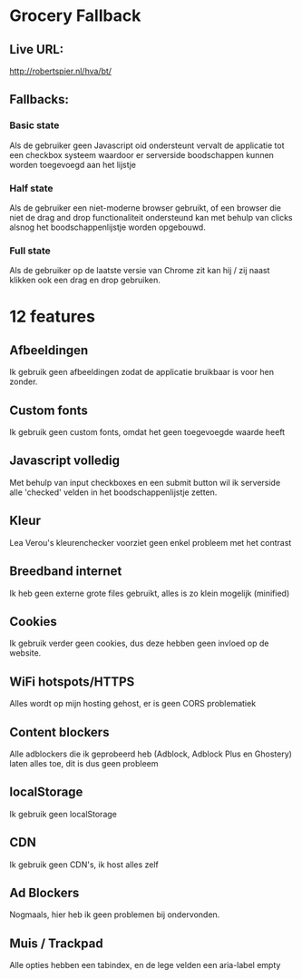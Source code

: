 # Grocery Fallback

## Live URL:
http://robertspier.nl/hva/bt/

## Fallbacks:

### Basic state
Als de gebruiker geen Javascript oid ondersteunt vervalt de applicatie tot een checkbox systeem waardoor er serverside boodschappen kunnen worden toegevoegd aan het lijstje

### Half state
Als de gebruiker een niet-moderne browser gebruikt, of een browser die niet de drag and drop functionaliteit ondersteund kan met behulp van clicks alsnog het boodschappenlijstje worden opgebouwd.

### Full state
Als de gebruiker op de laatste versie van Chrome zit kan hij / zij naast klikken ook een drag en drop gebruiken.

# 12 features

## Afbeeldingen
Ik gebruik geen afbeeldingen zodat de applicatie bruikbaar is voor hen zonder.

## Custom fonts
Ik gebruik geen custom fonts, omdat het geen toegevoegde waarde heeft

## Javascript volledig
Met behulp van input checkboxes en een submit button wil ik serverside alle 'checked' velden in het boodschappenlijstje zetten.

## Kleur
Lea Verou's kleurenchecker voorziet geen enkel probleem met het contrast
 
## Breedband internet
Ik heb geen externe grote files gebruikt, alles is zo klein mogelijk (minified)

## Cookies
Ik gebruik verder geen cookies, dus deze hebben geen invloed op de website.

## WiFi hotspots/HTTPS
Alles wordt op mijn hosting gehost, er is geen CORS problematiek

## Content blockers
Alle adblockers die ik geprobeerd heb (Adblock, Adblock Plus en Ghostery) laten alles toe, dit is dus geen probleem

## localStorage
Ik gebruik geen localStorage

## CDN
Ik gebruik geen CDN's, ik host alles zelf

## Ad Blockers
Nogmaals, hier heb ik geen problemen bij ondervonden.

## Muis / Trackpad
Alle opties hebben een tabindex, en de lege velden een aria-label empty